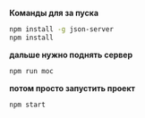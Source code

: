 **Команды для за пуска** 
```sh
npm install -g json-server
npm install 
```
**дальше нужно поднять сервер**
```sh
npm run moc
```
**потом просто запустить проект** 
```sh
npm start
```
